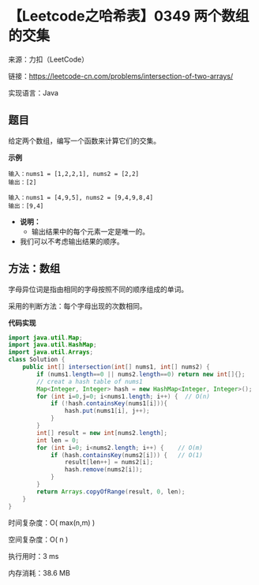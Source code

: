 # 【Leetcode之哈希表】0349 两个数组的交集

来源：力扣（LeetCode）

链接：https://leetcode-cn.com/problems/intersection-of-two-arrays/

实现语言：Java



##  题目

给定两个数组，编写一个函数来计算它们的交集。

**示例**

```
输入：nums1 = [1,2,2,1], nums2 = [2,2]
输出：[2]

输入：nums1 = [4,9,5], nums2 = [9,4,9,8,4]
输出：[9,4]
```

- **说明：**
  - 输出结果中的每个元素一定是唯一的。
- 我们可以不考虑输出结果的顺序。

## 方法：数组

字母异位词是指由相同的字母按照不同的顺序组成的单词。

采用的判断方法：每个字母出现的次数相同。

**代码实现**

```java
import java.util.Map;
import java.util.HashMap;
import java.util.Arrays;
class Solution {
    public int[] intersection(int[] nums1, int[] nums2) {
        if (nums1.length==0 || nums2.length==0) return new int[]{};
        // creat a hash table of nums1
        Map<Integer, Integer> hash = new HashMap<Integer, Integer>();
        for (int i=0,j=0; i<nums1.length; i++) {  // O(n)
            if (!hash.containsKey(nums1[i])){
                hash.put(nums1[i], j++);
            }
        }
        int[] result = new int[nums2.length];
        int len = 0;
        for (int i=0; i<nums2.length; i++) {	// O(m)
            if (hash.containsKey(nums2[i])) { 	// O(1)              
                result[len++] = nums2[i];
                hash.remove(nums2[i]);
            }
        }
        return Arrays.copyOfRange(result, 0, len);
    }
}
```

时间复杂度：O( max(n,m) )

空间复杂度：O( n )

执行用时：3 ms

内存消耗：38.6 MB

